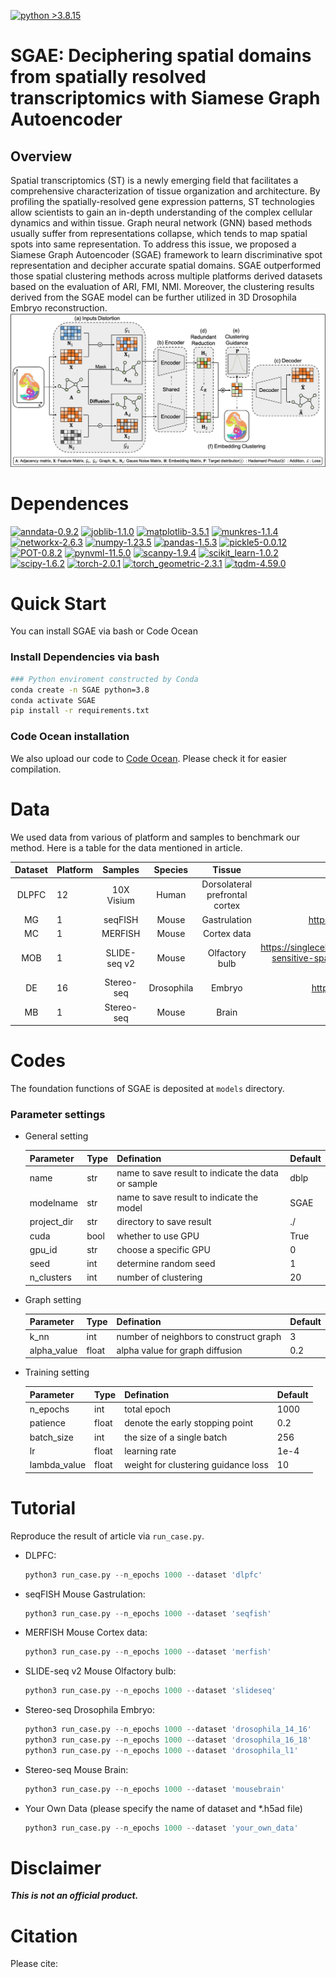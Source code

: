 [![python >3.8.15](https://img.shields.io/badge/python-3.8.15-brightgreen)](https://www.python.org/)

# SGAE: Deciphering spatial domains from spatially resolved transcriptomics with Siamese Graph Autoencoder

## Overview
Spatial transcriptomics (ST) is a newly emerging field that facilitates a comprehensive characterization of tissue 
organization and architecture. By profiling the spatially-resolved gene expression patterns, ST technologies 
allow scientists to gain an in-depth understanding of the complex cellular dynamics and within tissue. 
Graph neural network (GNN) based methods usually suffer from representations collapse, which tends to map spatial spots 
into same representation. To address this issue, we proposed a Siamese Graph Autoencoder (SGAE) framework to learn 
discriminative spot representation and decipher accurate spatial domains. SGAE outperformed those spatial clustering 
methods across multiple platforms derived datasets based on the evaluation of ARI, FMI, NMI. Moreover, the clustering 
results derived from the SGAE model can be further utilized in 3D Drosophila Embryo reconstruction.
![](./fig1.png)

# Dependences
[![anndata-0.9.2](https://img.shields.io/badge/anndata-0.9.2-red)](https://github.com/scverse/anndata)
[![joblib-1.1.0](https://img.shields.io/badge/joblib-1.1.0-lightgrey)](https://pypi.org/project/joblib/1.0.1/)
[![matplotlib-3.5.1](https://img.shields.io/badge/matplotlib-3.5.1-brightgreen)](https://pypi.org/project/matplotlib/3.5.1/)
[![munkres-1.1.4](https://img.shields.io/badge/munkres-1.1.4-yellow)](https://pypi.org/project/munkres/)
[![networkx-2.6.3](https://img.shields.io/badge/networkx-2.6.3-green)](https://pypi.org/project/networkx/2.6.3/)
[![numpy-1.23.5](https://img.shields.io/badge/numpy-1.23.5-9cf)](https://pypi.org/project/numpy/1.23.5/)
[![pandas-1.5.3](https://img.shields.io/badge/pandas-1.5.3-informational)](https://pypi.org/project/pandas/1.5.3/)
[![pickle5-0.0.12](https://img.shields.io/badge/pickle5-0.0.12-1cf)](https://pypi.org/project/pickle5/)
[![POT-0.8.2](https://img.shields.io/badge/POT-0.8.2-orange)](https://pypi.org/project/POT/0.8.2/)
[![pynvml-11.5.0](https://img.shields.io/badge/pynvml-11.5.0-ff69b4)](https://pypi.org/project/pynvml/)
[![scanpy-1.9.4](https://img.shields.io/badge/scanpy-1.9.4-ff39b4)](https://pypi.org/project/scanpy/)
[![scikit_learn-1.0.2](https://img.shields.io/badge/scikit_learn-1.0.2-purple)](https://pypi.org/project/scikit-learn/1.0.2/)
[![scipy-1.6.2](https://img.shields.io/badge/scipy-1.6.2-cyan)](https://pypi.org/project/scipy/1.6.2/)
[![torch-2.0.1](https://img.shields.io/badge/torch-2.0.1-brigtblue)](https://pytorch.org/get-started/previous-versions/)
[![torch_geometric-2.3.1](https://img.shields.io/badge/torch_geometric-2.3.1-magenta)](https://pypi.org/project/torch-geometric/2.3.1/)
[![tqdm-4.59.0](https://img.shields.io/badge/tqdm-4.59.0-blueviolet)](https://pypi.org/project/tqdm/4.59.0/)

# Quick Start

You can install SGAE via bash or Code Ocean

### Install Dependencies via bash
```bash
### Python enviroment constructed by Conda
conda create -n SGAE python=3.8
conda activate SGAE
pip install -r requirements.txt
```

### Code Ocean installation

We also upload our code to [Code Ocean](https://codeocean.com/capsule/4678327/tree). Please check it for easier compilation.

# Data

We used data from various of platform and samples to benchmark our method. Here is a table for the data mentioned in article.

| Dataset | Platform |   Samples    |  Species   |             Tissue             |                            Source                            |
| :-----: | -------- | :----------: | :--------: | :----------------------------: | :----------------------------------------------------------: |
|  DLPFC  | 12       |  10X Visium  |   Human    | Dorsolateral prefrontal cortex |             http://research.libd.org/spatialLIBD             |
|   MG    | 1        |   seqFISH    |   Mouse    |          Gastrulation          |        https://crukci.shinyapps.io/SpatialMouseAtlas/        |
|   MC    | 1        |   MERFISH    |   Mouse    |          Cortex data           |              https://doi.brainimagelibrary.org/              |
|   MOB   | 1        | SLIDE-seq v2 |   Mouse    |         Olfactory bulb         | https://singlecell.broadinstitute.org/single_cell/study/SCP815/highly-sensitive-spatial-transcriptomics-at-near-cellular-resolution-with-slide-seqv2#study-summary |
|   DE    | 16       |  Stereo-seq  | Drosophila |             Embryo             |        https://db.cngb.org/stomics/flysta3d/spatial/         |
|   MB    | 1        |  Stereo-seq  |   Mouse    |             Brain              |              https://zenodo.org/record/7340795               |



# Codes

The foundation functions of SGAE is deposited at `models` directory. 

### Parameter settings

- General setting

  | Parameter   | Type | Defination                                         | Default |
  | ----------- | ---- | -------------------------------------------------- | ------- |
  | name        | str  | name to save result to indicate the data or sample | dblp    |
  | modelname   | str  | name to save result to indicate the model          | SGAE    |
  | project_dir | str  | directory to save result                           | ./      |
  | cuda        | bool | whether to use GPU                                 | True    |
  | gpu_id      | str  | choose a specific GPU                              | 0       |
  | seed        | int  | determine random seed                              | 1       |
  | n_clusters  | int  | number of clustering                               | 20      |

- Graph setting

  | Parameter   | Type  | Defination                             | Default |
  | ----------- | ----- | -------------------------------------- | ------- |
  | k_nn        | int   | number of neighbors to construct graph | 3       |
  | alpha_value | float | alpha value for graph diffusion        | 0.2     |

- Training setting

  | Parameter    | Type  | Defination                          | Default |
  | ------------ | ----- | ----------------------------------- | ------- |
  | n_epochs     | int   | total epoch                         | 1000    |
  | patience     | float | denote the early stopping point     | 0.2     |
  | batch_size   | int   | the size of a single batch          | 256     |
  | lr           | float | learning rate                       | 1e-4    |
  | lambda_value | float | weight for clustering guidance loss | 10      |



# Tutorial

 Reproduce the result of article via  `run_case.py`.

- DLPFC:
  ```python  
  python3 run_case.py --n_epochs 1000 --dataset 'dlpfc'
  ```

- seqFISH  Mouse  Gastrulation:

  ```python  
  python3 run_case.py --n_epochs 1000 --dataset 'seqfish'
  ```

- MERFISH  Mouse  Cortex data:

  ```python  
  python3 run_case.py --n_epochs 1000 --dataset 'merfish'
  ```

- SLIDE-seq v2  Mouse  Olfactory bulb:

  ```python  
  python3 run_case.py --n_epochs 1000 --dataset 'slideseq'
  ```

- Stereo-seq  Drosophila  Embryo:

  ```python  
  python3 run_case.py --n_epochs 1000 --dataset 'drosophila_14_16'
  python3 run_case.py --n_epochs 1000 --dataset 'drosophila_16_18'
  python3 run_case.py --n_epochs 1000 --dataset 'drosophila_l1'
  ```

- Stereo-seq  Mouse  Brain:

  ```python  
  python3 run_case.py --n_epochs 1000 --dataset 'mousebrain'
  ```

- Your Own Data (please specify the name of dataset and *.h5ad file)
  ```python  
  python3 run_case.py --n_epochs 1000 --dataset 'your_own_data'
  ```

# Disclaimer

***This is not an official product.***      

# Citation 

Please cite: